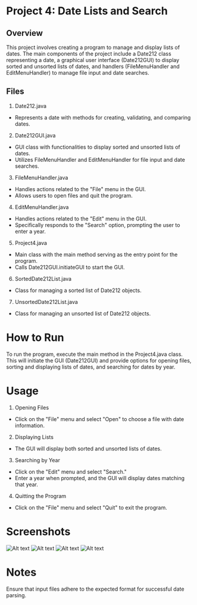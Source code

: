 # Project 4: Date Lists and Search

## Overview
This project involves creating a program to manage and display lists of dates. The main components of the project include a Date212 class representing a date, a graphical user interface (Date212GUI) to display sorted and unsorted lists of dates, and handlers (FileMenuHandler and EditMenuHandler) to manage file input and date searches.

## Files
1. Date212.java

- Represents a date with methods for creating, validating, and comparing dates.

2. Date212GUI.java

- GUI class with functionalities to display sorted and unsorted lists of dates.
- Utilizes FileMenuHandler and EditMenuHandler for file input and date searches.

3. FileMenuHandler.java

- Handles actions related to the "File" menu in the GUI.
- Allows users to open files and quit the program.

4. EditMenuHandler.java

- Handles actions related to the "Edit" menu in the GUI.
- Specifically responds to the "Search" option, prompting the user to enter a year.

5. Project4.java

- Main class with the main method serving as the entry point for the program.
- Calls Date212GUI.initiateGUI to start the GUI.

6. SortedDate212List.java

- Class for managing a sorted list of Date212 objects.

7. UnsortedDate212List.java

- Class for managing an unsorted list of Date212 objects.

# How to Run
To run the program, execute the main method in the Project4.java class. This will initiate the GUI (Date212GUI) and provide options for opening files, sorting and displaying lists of dates, and searching for dates by year.

# Usage
1. Opening Files

- Click on the "File" menu and select "Open" to choose a file with date information.

2. Displaying Lists

- The GUI will display both sorted and unsorted lists of dates.

3. Searching by Year

- Click on the "Edit" menu and select "Search."
- Enter a year when prompted, and the GUI will display dates matching that year.

4. Quitting the Program

- Click on the "File" menu and select "Quit" to exit the program.

# Screenshots

![Alt text](/Screenshot/Screenshot1.jpeg?raw=true "Date212GUI")
![Alt text](/Screenshot/Screenshot2.jpeg?raw=true "Screenshot2")
![Alt text](/Screenshot/Screenshot3.jpeg?raw=true "Screenshot3")
![Alt text](/Screenshot/Screenshot4.jpeg?raw=true "Screenshot4")

# Notes
Ensure that input files adhere to the expected format for successful date parsing.
